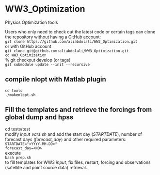 # WW3_Optimization
Physics Optimization tools

Users who only need to check out the latest code or certain tags can clone the repository without having a GitHub account:   
`git clone https://github.com/aliabdolali/WW3_Optimization.git`   
or with GitHub account   
`git clone git@github.com:aliabdolali/WW3_Optimization.git`     
`cd WW3_Optimization`      
% git checkout develop (or tags)     
`git submodule update --init --recursive`     

## compile nlopt with Matlab plugin    
`cd tools`   
`./makenlopt.sh`  

## Fill the templates and retrieve the forcings from global dump and hpss   
cd tests/test<name>   
modify _input_vars.sh_ and add the start day (_STARTDATE_), number of forecast days (_forecast_day_) and other required parameters:   
`STARTDATE="<YYYY-MM-DD>"`   
`forecast_day=<NO>`   
 execute   
`bash prep.sh`    
 to fill templates for WW3 _input_, fix files, restart, forcing and observations (satellite and point source data) retrieval.    
